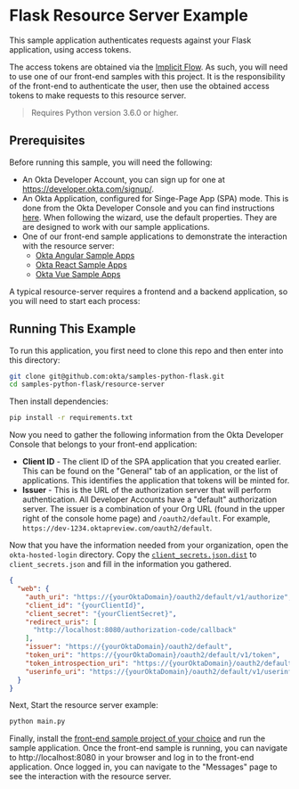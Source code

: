 # Flask Resource Server Example

This sample application authenticates requests against your Flask application, using access tokens.

The access tokens are obtained via the [Implicit Flow][].  As such, you will need to use one of our front-end samples with this project.  It is the responsibility of the front-end to authenticate the user, then use the obtained access tokens to make requests to this resource server.

> Requires Python version 3.6.0 or higher.

## Prerequisites

Before running this sample, you will need the following:

* An Okta Developer Account, you can sign up for one at https://developer.okta.com/signup/.
* An Okta Application, configured for Singe-Page App (SPA) mode. This is done from the Okta Developer Console and you can find instructions [here][OIDC SPA Setup Instructions].  When following the wizard, use the default properties.  They are are designed to work with our sample applications.
* One of our front-end sample applications to demonstrate the interaction with the resource server:
  * [Okta Angular Sample Apps][]
  * [Okta React Sample Apps][]
  * [Okta Vue Sample Apps][]

A typical resource-server requires a frontend and a backend application, so you will need to start each process:

## Running This Example
To run this application, you first need to clone this repo and then enter into this directory:

```bash
git clone git@github.com:okta/samples-python-flask.git
cd samples-python-flask/resource-server
```

Then install dependencies:

```bash
pip install -r requirements.txt
```

Now you need to gather the following information from the Okta Developer Console that belongs to your front-end application:
- **Client ID**  - The client ID of the SPA application that you created earlier. This can be found on the "General" tab of an application, or the list of applications. This identifies the application that tokens will be minted for.
- **Issuer** - This is the URL of the authorization server that will perform authentication.  All Developer Accounts have a "default" authorization server.  The issuer is a combination of your Org URL (found in the upper right of the console home page) and `/oauth2/default`. For example, `https://dev-1234.oktapreview.com/oauth2/default`.

Now that you have the information needed from your organization, open the `okta-hosted-login` directory. Copy the [`client_secrets.json.dist`](client_secrets.json.dist) to `client_secrets.json` and fill in the information you gathered.

```json
{
  "web": {
    "auth_uri": "https://{yourOktaDomain}/oauth2/default/v1/authorize",
    "client_id": "{yourClientId}",
    "client_secret": "{yourClientSecret}",
    "redirect_uris": [
      "http://localhost:8080/authorization-code/callback"
    ],
    "issuer": "https://{yourOktaDomain}/oauth2/default",
    "token_uri": "https://{yourOktaDomain}/oauth2/default/v1/token",
    "token_introspection_uri": "https://{yourOktaDomain}/oauth2/default/v1/introspect",
    "userinfo_uri": "https://{yourOktaDomain}/oauth2/default/v1/userinfo"
  }
}
```

Next, Start the resource server example:

```bash
python main.py
```

Finally, install the [front-end sample project of your choice](#prerequisites) and run the sample application.
Once the front-end sample is running, you can navigate to http://localhost:8080 in your browser and log in to the front-end application.  Once logged in, you can navigate to the "Messages" page to see the interaction with the resource server.


[Implicit Flow]: https://developer.okta.com/authentication-guide/implementing-authentication/implicit
[Okta Angular Sample Apps]: https://github.com/okta/samples-js-angular
[Okta Vue Sample Apps]: https://github.com/okta/samples-js-vue
[Okta React Sample Apps]: https://github.com/okta/samples-js-react
[OIDC SPA Setup Instructions]: https://developer.okta.com/authentication-guide/implementing-authentication/implicit#1-setting-up-your-application
